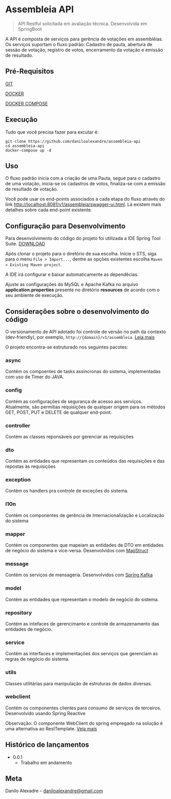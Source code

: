 # Assembleia API
> API Restful solicitada em avaliação técnica. Desenvolvida em SpringBoot

A API é composta de serviços para gerência de votações em assembléias. Os serviços suportam o fluxo padrão: Cadastro de pauta, abertura de sessão de votação, registro de votos, encerramento da votação e emissão de resultado.

## Pré-Requisitos

[GIT](https://git-scm.com/)

[DOCKER](https://www.docker.com/)

[DOCKER COMPOSE](https://docs.docker.com/compose/gettingstarted/)


## Execução

Tudo que você precisa fazer para excutar é:

```
git clone https://github.com/daniloalexandre/assembleia-api
cd assembleia-api
docker-compose up -d

```

## Uso

O fluxo padrão inicia com a criação de uma Pauta, segue para o cadastro de uma votação, inicia-se os cadastros de votos, finaliza-se com a emissão de resultado de votação.

Você pode usar os end-points associados a cada etapa do fluxo através do link [http://localhost:8081/v1/assembleia/swagger-ui.html](http://localhost:8081/v1/assembleia/swagger-ui.html). Lá existem mais detalhes sobre cada end-point existente.

## Configuração para Desenvolvimento

Para desenvolvimento do código do projeto foi utilizada a IDE Spring Tool Suite. [DOWNLOAD](https://spring.io/tools)  

Após clonar o projeto para o diretório de sua escolha. Inicie o STS, siga para o menu `File > Import...`, dentre as opções existentes escolha `Maven > Existing Maven project`. 

A IDE irá configurar e baixar automaticamente as dependêcias. 

Ajuste as configurações do MySQL e Apache Kafka no arquivo __application.properties__ presente no diretório __resources__  de acordo com o seu ambiente de execução.

## Considerações sobre o desenvolvimento do código 

O versionamento de API adotado foi controle de versão no path da contexto (dev-friendly), por exemplo, `http://{domain}/v1/assembleia`. [Leia mais](https://thiagolima.blog.br/parte-4-versionando-apis-restful-b1dd33c65a9c)

O projeto encontra-se estruturado nos seguintes pacotes:

### async

Contém os compoentes de tasks assincronas do sistema, implementadas com uso de Timer do JAVA. 

### config

Contém as configurações de segurança de acesso aos serviços. Atualmente, são permitias requisições de qualquer origem para os métodos GET, POST, PUT e DELETE de qualquer end-point.

### controller

Contém as classes reponsáveis por gerenciar as requisições

### dto

Contém as entidades que representam os conteúdos das requisições e das repostas às requisições

### exception

Contém os handlers pra controle de exceções do sistema.

### l10n

Contém os componentes de gerência de Internacionalização e Localização do sistema 

### mapper

Contém os componentes que mapeiam as entidades de DTO em entidades de negócio do sistema e vice-versa. Desenvolvidos com [MapStruct](https://mapstruct.org/) 

### message

Contém os serviços de mensageria. Desenvolvidos com [Spring Kafka](https://spring.io/projects/spring-kafka) 

### model

Contém as entidades que representam o modelo de negócio do sistema.

### repository

Contém as intefaces de gerencimanto e controle de armazenamento das entidades de negócio.

### service 

Contém as interfaces e implementações dos serviços que gerenciam as regras de negócio do sistema.

### utils

Classes utilitárias para manipulação de estruturas de dados diversas.

### webclient

Contém os componentes clientes para consumo de serviços de terceiros. Desenvolvido usando Spring Reactive

Observação: O componente WebClient do spring empregado na solução é uma alternativa ao RestTemplate. [Veja mais](https://www.baeldung.com/spring-5-webclient)



## Histórico de lançamentos

* 0.0.1
    * Trabalho em andamento

## Meta

Danilo Alexadre – daniloalexandre@gmail.com
 
 

